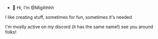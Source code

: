 - 👋 Hi, I’m @Migihhhh

I  like creating stuff, sometimes for fun, sometimes it's needed 

I'm  mostly active on my discord (it has the same name!) see you around folks!

<!---
Migihhhh/Migihhhh is a ✨ special ✨ repository because its `README.md` (this file) appears on your GitHub profile.
You can click the Preview link to take a look at your changes.
--->
